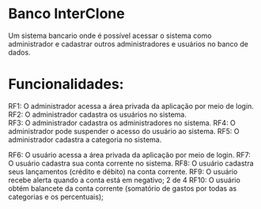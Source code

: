 # Banco InterClone
 Um sistema bancario onde é possível acessar o sistema como administrador e cadastrar outros administradores e usuários no banco de dados. 

# Funcionalidades: 

RF1: O administrador acessa a área privada da aplicação por meio de login.<br />
RF2: O administrador cadastra os usuários no sistema. <br />
RF3: O administrador cadastra os administradores no sistema.
RF4: O administrador pode suspender o acesso do usuário ao sistema.
RF5: O administrador cadastra a categoria no sistema.


RF6: O usuário acessa a área privada da aplicação por meio de login.
RF7: O usuário cadastra sua conta corrente no sistema.
RF8: O usuário cadastra seus lançamentos (crédito e débito) na conta corrente.
RF9: O usuário recebe alerta quando a conta está em negativo;
2 de 4
RF10: O usuário obtém balancete da conta corrente (somatório de gastos por todas
as categorias e os percentuais);
